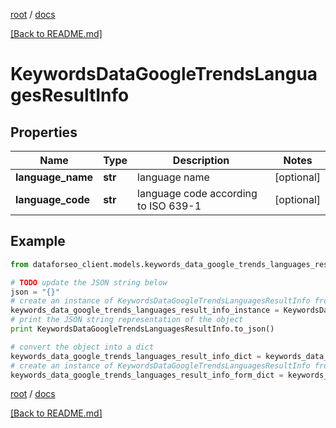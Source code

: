 [root](./../ "root") / [docs](./ "docs")

[[Back to README.md]](./../README.md "[Back to README.md]")

# KeywordsDataGoogleTrendsLanguagesResultInfo

## Properties

Name | Type | Description | Notes
------------ | ------------- | ------------- | -------------
**language_name** | **str** | language name | [optional]
**language_code** | **str** | language code according to ISO 639-1 | [optional]

## Example

```python
from dataforseo_client.models.keywords_data_google_trends_languages_result_info import KeywordsDataGoogleTrendsLanguagesResultInfo

# TODO update the JSON string below
json = "{}"
# create an instance of KeywordsDataGoogleTrendsLanguagesResultInfo from a JSON string
keywords_data_google_trends_languages_result_info_instance = KeywordsDataGoogleTrendsLanguagesResultInfo.from_json(json)
# print the JSON string representation of the object
print KeywordsDataGoogleTrendsLanguagesResultInfo.to_json()

# convert the object into a dict
keywords_data_google_trends_languages_result_info_dict = keywords_data_google_trends_languages_result_info_instance.to_dict()
# create an instance of KeywordsDataGoogleTrendsLanguagesResultInfo from a dict
keywords_data_google_trends_languages_result_info_form_dict = keywords_data_google_trends_languages_result_info.from_dict(keywords_data_google_trends_languages_result_info_dict)
```

  

[root](./../ "root") / [docs](./ "docs")

[[Back to README.md]](./../README.md "[Back to README.md]")